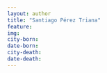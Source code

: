 ```yaml
---
layout: author
title: "Santiago Pérez Triana"
feature: 
img:
city-born: 
date-born: 
city-death: 
date-death:
---
```

